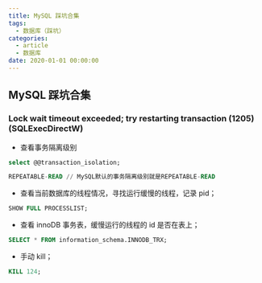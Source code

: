 ```yaml
---
title: MySQL 踩坑合集
tags:
  - 数据库（踩坑）
categories:
  - article
  - 数据库
date: 2020-01-01 00:00:00
---
```


## MySQL 踩坑合集

### Lock wait timeout exceeded; try restarting transaction (1205) (SQLExecDirectW)

- 查看事务隔离级别

```sql
select @@transaction_isolation;

REPEATABLE-READ // MySQL默认的事务隔离级别就是REPEATABLE-READ
```

- 查看当前数据库的线程情况，寻找运行缓慢的线程，记录 pid；

```sql
SHOW FULL PROCESSLIST;
```

- 查看 innoDB 事务表，缓慢运行的线程的 id 是否在表上；

```sql
SELECT * FROM information_schema.INNODB_TRX;
```

- 手动 kill；

```sql
KILL 124;
```
